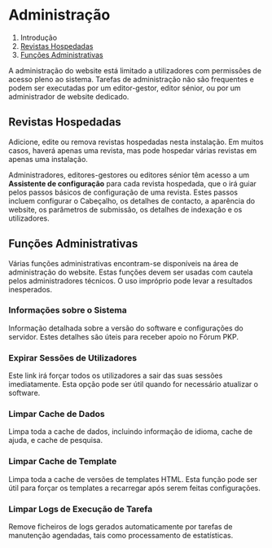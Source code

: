 # Administração

1. Introdução
2. [Revistas Hospedadas](administration.md#hosted-journals)
3. [Funções Administrativas](administration.md#admin-functions)

A administração do website está limitado a utilizadores com permissões de acesso pleno ao sistema. Tarefas de administração não são frequentes e podem ser executadas por um editor-gestor, editor sénior, ou por um administrador de website dedicado.

## <a name="hosted-journals"></a>Revistas Hospedadas

Adicione, edite ou remova revistas hospedadas nesta instalação. Em muitos casos, haverá apenas uma revista, mas pode hospedar várias revistas em apenas uma instalação.

Administradores, editores-gestores ou editores sénior têm acesso a um **Assistente de configuração** para cada revista hospedada, que o irá guiar pelos passos básicos de configuração de uma revista. Estes passos incluem configurar o Cabeçalho, os detalhes de contacto, a aparência do website, os parâmetros de submissão, os detalhes de indexação e os utilizadores.

## <a name="admin-functions"></a>Funções Administrativas

Várias funções administrativas encontram-se disponíveis na área de administração do website. Estas funções devem ser usadas com cautela pelos administradores técnicos. O uso impróprio pode levar a resultados inesperados.

###  Informações sobre o Sistema

Informação detalhada sobre a versão do software e configurações do servidor. Estes detalhes são úteis para receber apoio no Fórum PKP.

### Expirar Sessões de Utilizadores

Este link irá forçar todos os utilizadores a sair das suas sessões imediatamente. Esta opção pode ser útil quando for necessário atualizar o software.

### Limpar Cache de Dados

Limpa toda a cache de dados, incluindo informação de idioma, cache de ajuda, e cache de pesquisa.

### Limpar Cache de Template

Limpa toda a cache de versões de templates HTML. Esta função pode ser útil para forçar os templates a recarregar após serem feitas configurações.

### Limpar Logs de Execução de Tarefa

Remove ficheiros de logs gerados automaticamente por tarefas de manutenção agendadas, tais como processamento de estatísticas.
